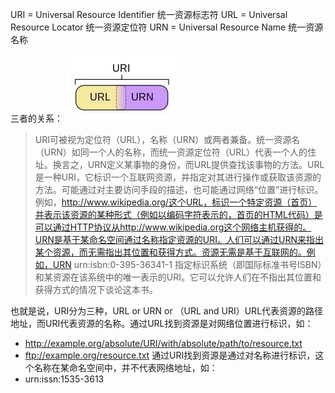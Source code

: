 
URI = Universal Resource Identifier 统一资源标志符
URL = Universal Resource Locator 统一资源定位符
URN = Universal Resource Name 统一资源名称

三者的关系：
![](jpg/URI和URL区别_01.jpg)

>URI可被视为定位符（URL），名称（URN）或两者兼备。统一资源名（URN）如同一个人的名称，而统一资源定位符（URL）代表一个人的住址。换言之，URN定义某事物的身份，而URL提供查找该事物的方法。URL是一种URI，它标识一个互联网资源，并指定对其进行操作或获取该资源的方法。可能通过对主要访问手段的描述，也可能通过网络“位置”进行标识。例如，http://www.wikipedia.org/这个URL，标识一个特定资源（首页）并表示该资源的某种形式（例如以编码字符表示的，首页的HTML代码）是可以通过HTTP协议从http://www.wikipedia.org这个网络主机获得的。URN是基于某命名空间通过名称指定资源的URI。人们可以通过URN来指出某个资源，而无需指出其位置和获得方式。资源无需是基于互联网的。例如，URN urn:isbn:0-395-36341-1 指定标识系统（即国际标准书号ISBN）和某资源在该系统中的唯一表示的URI。它可以允许人们在不指出其位置和获得方式的情况下谈论这本书。

也就是说，URI分为三种，URL or URN or （URL and URI）URL代表资源的路径地址，而URI代表资源的名称。通过URL找到资源是对网络位置进行标识，如：

* http://example.org/absolute/URI/with/absolute/path/to/resource.txt
* ftp://example.org/resource.txt
通过URI找到资源是通过对名称进行标识，这个名称在某命名空间中，并不代表网络地址，如：
* urn:issn:1535-3613

